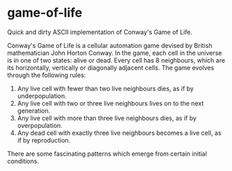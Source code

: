 # game-of-life
Quick and dirty ASCII implementation of Conway's Game of Life.

Conway's Game of Life is a cellular automation game devised by British mathematician John Horton Conway. In the game, each cell in the universe is in one of two states: alive or dead. Every cell has 8 neighbours, which are its horizontally, vertically or diagonally adjacent cells. The game evolves through the following rules: 

1. Any live cell with fewer than two live neighbours dies, as if by underpopulation.
2. Any live cell with two or three live neighbours lives on to the next generation.
3. Any live cell with more than three live neighbours dies, as if by overpopulation.
4. Any dead cell with exactly three live neighbours becomes a live cell, as if by reproduction.

There are some fascinating patterns which emerge from certain initial conditions.

